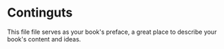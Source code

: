 # Continguts

This file file serves as your book's preface, a great place to describe your book's content and ideas.

